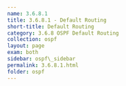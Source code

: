 ```yaml
---
name: 3.6.8.1
title: 3.6.8.1 - Default Routing
short-title: Default Routing
category: 3.6.8 OSPF Default Routing
collection: ospf
layout: page
exam: both
sidebar: ospf\_sidebar
permalink: 3.6.8.1.html
folder: ospf
---
```

